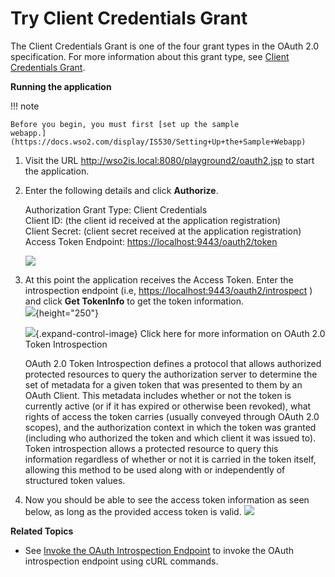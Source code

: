 # Try Client Credentials Grant

The Client Credentials Grant is one of the four grant types in the OAuth
2.0 specification. For more information about this grant type, see
[Client Credentials
Grant](https://docs.wso2.com/display/IS530/Client+Credentials+Grant).

**Running the application**

!!! note
    
    Before you begin, you must first [set up the sample
    webapp.](https://docs.wso2.com/display/IS530/Setting+Up+the+Sample+Webapp)
    

1.  Visit the URL <http://wso2is.local:8080/playground2/oauth2.jsp> to
    start the application.
2.  Enter the following details and click **Authorize**.

    Authorization Grant Type: Client Credentials  
    Client ID: (the client id received at the application
    registration)  
    Client Secret: (client secret received at the application
    registration)  
    Access Token Endpoint: <https://localhost:9443/oauth2/token>

    ![]( ../../assets/img/103329931/103329934.png) 

3.  At this point the application receives the Access Token. Enter the
    introspection endpoint (i.e,
    <https://localhost:9443/oauth2/introspect> ) and click **Get
    TokenInfo** to get the token information.  
    ![]( ../../assets/img/103329931/103329933.png){height="250"}

    ![](images/icons/grey_arrow_down.png){.expand-control-image} Click
    here for more information on OAuth 2.0 Token Introspection

    OAuth 2.0 Token Introspection defines a protocol that allows
    authorized protected resources to query the authorization server to
    determine the set of metadata for a given token that was presented
    to them by an OAuth Client. This metadata includes whether or not
    the token is currently active (or if it has expired or otherwise
    been revoked), what rights of access the token carries (usually
    conveyed through OAuth 2.0 scopes), and the authorization context in
    which the token was granted (including who authorized the token and
    which client it was issued to). Token introspection allows a
    protected resource to query this information regardless of whether
    or not it is carried in the token itself, allowing this method to be
    used along with or independently of structured token values.

4.  Now you should be able to see the access token information as seen
    below, as long as the provided access token is valid.
    ![]( ../../assets/img/103329931/103329932.png) 

**Related Topics**

-   See [Invoke the OAuth Introspection
    Endpoint](https://docs.wso2.com/display/IS530/Invoke+the+OAuth+Introspection+Endpoint)
    to invoke the OAuth introspection endpoint using cURL commands.
